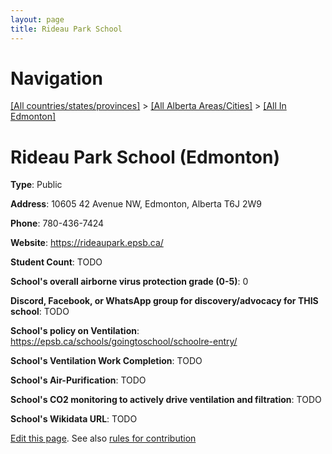 ```yaml
---
layout: page
title: Rideau Park School
---
```

# Navigation

[[All countries/states/provinces]](../../..) > [[All Alberta Areas/Cities]](../..) > [[All In Edmonton]](..)

# Rideau Park School (Edmonton)

**Type**: Public

**Address**: 10605 42 Avenue NW, Edmonton, Alberta T6J 2W9

**Phone**: 780-436-7424

**Website**: <https://rideaupark.epsb.ca/>

**Student Count**: TODO

**School's overall airborne virus protection grade (0-5)**: 0

**Discord, Facebook, or WhatsApp group for discovery/advocacy for THIS school**: TODO

**School's policy on Ventilation**: <https://epsb.ca/schools/goingtoschool/schoolre-entry/>

**School's Ventilation Work Completion**: TODO

**School's Air-Purification**: TODO

**School's CO2 monitoring to actively drive ventilation and filtration**: TODO

**School's Wikidata URL**: TODO


[Edit this page](https://github.com/ventilate-schools/AB/edit/main/./Edmonton/Rideau_Park_School.md). See also [rules for contribution](../../../contribution-rules/)
